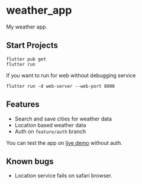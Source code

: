 # weather_app

My weather app.

## Start Projects
```
flutter pub get
flutter run
```
If you want to run for web without debugging service
```
flutter run -d web-server --web-port 8000
```

## Features
 - Search and save cities for weather data
 - Location based weather data
 - Auth on `feature/auth` branch


 You can test the app on [live demo](https://weatherapp-c1b34.web.app/) without auth.

 ## Known bugs
- Location service fails on safari browser. 
